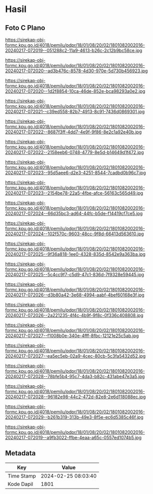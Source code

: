 # Hasil

## Foto C Plano

https://sirekap-obj-formc.kpu.go.id/4018/pemilu/pdpr/18/01/08/20/02/1801082002016-20240217-072019--051288c2-11a9-4613-b26c-2c12b9bc58ce.jpg

https://sirekap-obj-formc.kpu.go.id/4018/pemilu/pdpr/18/01/08/20/02/1801082002016-20240217-072020--ad3b476c-8578-4d30-970e-5d730b456923.jpg

https://sirekap-obj-formc.kpu.go.id/4018/pemilu/pdpr/18/01/08/20/02/1801082002016-20240217-072020--1d2f8854-10ca-46de-852e-bca98293a0e2.jpg

https://sirekap-obj-formc.kpu.go.id/4018/pemilu/pdpr/18/01/08/20/02/1801082002016-20240217-072021--c39ed558-82b7-4913-8c91-7436d0869301.jpg

https://sirekap-obj-formc.kpu.go.id/4018/pemilu/pdpr/18/01/08/20/02/1801082002016-20240217-072022--8687f3ff-4dd7-4e9f-9f86-8e2c1a92e40b.jpg

https://sirekap-obj-formc.kpu.go.id/4018/pemilu/pdpr/18/01/08/20/02/1801082002016-20240217-072022--2158eeb6-0748-4779-8e5d-b14649d1f472.jpg

https://sirekap-obj-formc.kpu.go.id/4018/pemilu/pdpr/18/01/08/20/02/1801082002016-20240217-072023--95d5aee6-d2e3-4251-8544-7cadbd0b96c7.jpg

https://sirekap-obj-formc.kpu.go.id/4018/pemilu/pdpr/18/01/08/20/02/1801082002016-20240217-072023--2154be78-22a5-4fbe-afce-56163c565d49.jpg

https://sirekap-obj-formc.kpu.go.id/4018/pemilu/pdpr/18/01/08/20/02/1801082002016-20240217-072024--66d35bc3-ad64-44fc-b5de-f14419cf7ce5.jpg

https://sirekap-obj-formc.kpu.go.id/4018/pemilu/pdpr/18/01/08/20/02/1801082002016-20240217-072024--102f570c-9603-48cc-9f8d-66413d563610.jpg

https://sirekap-obj-formc.kpu.go.id/4018/pemilu/pdpr/18/01/08/20/02/1801082002016-20240217-072025--9f36a818-1ee0-4328-835d-8542e9a363ba.jpg

https://sirekap-obj-formc.kpu.go.id/4018/pemilu/pdpr/18/01/08/20/02/1801082002016-20240217-072025--5c4cc9f7-c5d9-47c1-836d-7f9328e59445.jpg

https://sirekap-obj-formc.kpu.go.id/4018/pemilu/pdpr/18/01/08/20/02/1801082002016-20240217-072026--d3b80a42-3e68-4994-aabf-4bef60168e3f.jpg

https://sirekap-obj-formc.kpu.go.id/4018/pemilu/pdpr/18/01/08/20/02/1801082002016-20240217-072026--2a221235-4f4c-4b9f-9f8c-0f336c408808.jpg

https://sirekap-obj-formc.kpu.go.id/4018/pemilu/pdpr/18/01/08/20/02/1801082002016-20240217-072027--f1008b0e-340e-4fff-8fbc-12121e25c5ab.jpg

https://sirekap-obj-formc.kpu.go.id/4018/pemilu/pdpr/18/01/08/20/02/1801082002016-20240217-072027--ea5ec5eb-02a9-4cec-80cb-5c3fa5432d52.jpg

https://sirekap-obj-formc.kpu.go.id/4018/pemilu/pdpr/18/01/08/20/02/1801082002016-20240217-072028--78bfe5b4-95c7-4da3-b82c-431abe47e3a5.jpg

https://sirekap-obj-formc.kpu.go.id/4018/pemilu/pdpr/18/01/08/20/02/1801082002016-20240217-072028--96182e98-44c2-472d-82e8-2e6d118088ec.jpg

https://sirekap-obj-formc.kpu.go.id/4018/pemilu/pdpr/18/01/08/20/02/1801082002016-20240217-072029--b261b319-313b-49e3-8f5e-ec6d5385c46f.jpg

https://sirekap-obj-formc.kpu.go.id/4018/pemilu/pdpr/18/01/08/20/02/1801082002016-20240217-072019--a9fb3022-ffbe-4eaa-a65c-0557ed1074b5.jpg


## Metadata

| Key        | Value               |
| ---------- | ------------------- |
| Time Stamp | 2024-02-25 08:03:40 |
| Kode Dapil | 1801                |




